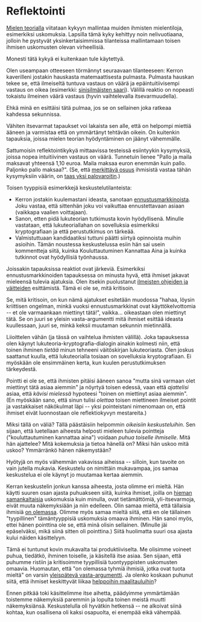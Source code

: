 # Reflektointi

[Mielen teorialla](https://en.wikipedia.org/wiki/Theory_of_mind) viitataan kykyyn mallintaa muiden ihmisten mielentiloja, esimerkiksi uskomuksia. Lapsilla tämä kyky kehittyy noin nelivuotiaana, jolloin he pystyvät yksinkertaisimmissa tilanteissa mallintamaan toisen ihmisen uskomusten olevan virheellisiä.

Monesti tätä kykyä ei kuitenkaan tule käytettyä.

Olen useampaan otteeseen törmännyt seuraavaan tilanteeseen: Kerron kaverilleni jostakin hauskasta matemaattisesta pulmasta. Pulmasta hauskan tekee se,  että ilmeiseltä tuntuva vastaus on väärä ja epäintuitiivisempi vastaus on oikea (esimerkki: [sinisilmäisten saari](https://terrytao.wordpress.com/2008/02/05/the-blue-eyed-islanders-puzzle/)). Välillä reaktio on nopeasti tokaistu ilmeinen väärä vastaus (hyvin vaihtelevalla itsevarmuudella).

Ehkä minä en esittäisi tätä pulmaa, jos se on sellainen joka ratkeaa kahdessa sekunnissa.

Vähiten itsevarmat tapaukset voi lakaista sen alle, että on helpompi miettiä ääneen ja varmistaa että on ymmärtänyt tehtävän oikein. On kuitenkin tapauksia, joissa mielen teorian hyödyntäminen on jäänyt vähemmälle.

Sattumoisin reflektointikykyä mittaavissa testeissä esiintyykin kysymyksiä, joissa nopea intuitiivinen vastaus on väärä. Tunnetuin lienee "Pallo ja maila maksavat yhteensä 1,10 euroa. Maila maksaa euron enemmän kuin pallo. Paljonko pallo maksaa?". (Se, että [merkittävä osuus](https://www.sciencedirect.com/science/article/pii/S0010027723000148?) ihmisistä vastaa tähän kysymyksiin väärin, on [taas yksi palovaroitin](https://ollij.fi/epi/lokaali_kommunikaatio).)

Toisen tyyppisiä esimerkkejä keskustelutilanteista:

- Kerron jostakin kuulemastani ideasta, sanotaan [ennustusmarkkinoista](https://ollij.fi/epi/symmetrian_rikkominen). Joku vastaa, että sittenhän joku voi vaikuttaa ennustettavaan asiaan (vaikkapa vaalien voittajaan).
- Sanon, etten pidä lukuteorian tutkimusta kovin hyödyllisenä. Minulle vastataan, että lukuteoriallahan on sovelluksia esimerkiksi kryptografiaan ja että perustutkimus on tärkeää.
- Valmistuttuaan kandidaatiksi tuttuni päätti siirtyä opinnoista muihin asioihin. Tämän noustessa keskustelussa esiin hän sai usein kommentteja siitä, kuinka Kouluttautuminen Kannattaa Aina ja kuinka tutkinnot ovat hyödyllisiä työnhaussa.

Joissakin tapauksissa reaktiot ovat järkeviä. Esimerkiksi ennustusmarkkinoiden tapauksessa on minusta hyvä, että ihmiset jakavat mieleensä tulevia ajatuksia. Olen itsekin puolustanut [ilmeisten ohjeiden ja väitteiden](https://ollij.fi/epi/ilmeiset_ohjeet) esittämistä. Tämä ei ole se, mitä kritisoin.

Se, mitä kritisoin, on kun nämä ajatukset esitetään muodossa "hahaa, löysin kriittisen ongelman, minkä vuoksi ennustusmarkkinat ovat käyttökelvottomia -- et ole varmaankaan miettinyt tätä!", vaikka... oikeastaan olen miettinyt tätä. Se on juuri se yleisin vasta-argumentti mitä ihmiset esittää ideasta kuullessaan, juuri se, minkä keksii muutaman sekunnin mietinnällä.

Liioittelen vähän (ja tässä on vaihtelua ihmisten välillä). Joka tapauksessa olen käynyt lukuteoria-kryptografia-dialogin ainakin kolmesti niin, että toinen ihminen *tietää* minun tehneeni väitöskirjan lukuteoriasta. Olen joskus saattanut kuulla, että lukuteorialla tosiaan on sovelluksia kryptografiaan. Ei myöskään ole ensimmäinen kerta, kun kuulen perustutkimuksen tärkeydestä.

Pointti ei ole se, että ihmisten pitäisi ääneen sanoa "mutta sinä varmaan olet miettinyt tätä asiaa aiemmin" ja nöyrtyä toisen edessä, vaan että *ajattelisi* asiaa, että *kävisi mielessä* hypoteesi "toinen on miettinyt asiaa aiemmin". (En myöskään sano, että sinun tulisi *olettaa* toisen miettineen ilmeiset pointit ja vastakkaiset näkökulmat läpi -- yksi pointeistani nimenomaan on, että ihmiset eivät luonnostaan ole reflektiokyvyn mestareita.)

Miksi tällä on väliä? Tällä päästäisiin helpommin *oikeisiin keskusteluihin*. Sen sijaan, että luetellaan aiheesta helposti mieleen tulevia pointteja ("kouluttautuminen kannattaa aina") voidaan *puhua toiselle ihmiselle*. Mitä hän ajattelee? Mitä kokemuksia ja tietoa hänellä on? Miksi hän uskoo mitä uskoo? Ymmärränkö hänen näkemystään?

Hyötyjä on myös vähemmän vakavissa aiheissa -- silloin, kun tavoite on vain jutella mukavia. Keskustelu on nimittäin mukavampaa, jos samaa keskustelua ei ole käynyt jo muutamaa kertaa aiemmin.

Kerran keskustelin jonkun kanssa aiheesta, josta olimme eri mieltä. Hän käytti suuren osan ajasta puhuakseen siitä, kuinka ihmiset, joilla on [hieman samankaltaisia](https://ollij.fi/epi/sumuiset_ajatukset) uskomuksia kuin minulla, ovat tietämättömiä, yli-itsevarmoja, eivät muuta näkemyksiään ja niin edelleen. Olin samaa mieltä, että tällaisia ihmisiä [on olemassa](https://ollij.fi/epi/leveat_jakaumat). Olimme myös samaa mieltä siitä, että en ole tällainen "tyypillinen" tämäntyyppisiä uskomuksia omaava ihminen. Hän sanoi myös, ettei hänen pointtina ole se, että minä olisin sellainen. (Minulle jäi epäselväksi, mikä siinä sitten oli pointtina.) Siitä huolimatta suuri osa ajasta kului näiden käsittelyyn.

Tämä ei tuntunut kovin mukavalta tai produktiiviselta. Me olisimme voineet puhua, tiedätkö, ihminen toiselle, ja käsitellä itse asiaa. Sen sijaan, että puhumme ristiin ja kritisoimme tyypillisiä tuontyyppisten uskomusten omaavia. Huomautan, että "on olemassa tyhmiä ihmisiä, jotka ovat tuota mieltä" on varsin [yleispätevä vasta-argumentti](https://ollij.fi/epi/symmetrian_rikkominen). Ja olenko koskaan puhunut siitä, että ihmiset keskittyvät liikaa [helppoihin maalitauluihin](https://ollij.fi/epi/helpot_maalitaulut)?

Ennen pitkää toki käsittelimme itse aihetta, päädyimme ymmärtämään toistemme näkemyksiä paremmin ja lopulta toinen meistä muutti näkemyksiänsä. Keskustelulla oli hyvätkin hetkensä -- ne alkoivat siinä kohtaa, kun osallisena oli kaksi osapuolta, ei enempää eikä vähempää.
